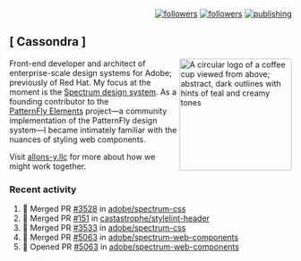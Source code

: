 <p align="right"><a rel="me" href="https://front-end.social/@castastrophe">
    <img alt="followers" title="Follow me on Mastodon" src="https://img.shields.io/mastodon/follow/109297102751309835?domain=https%3A%2F%2Ffront-end.social&label=Follow&logo=mastodon&logoColor=white&style=for-the-badge&labelColor=008080&color=006969"/></a>
  <a href="https://codepen.io/castastrophe/">
    <img alt="followers" title="Follow me on CodePen" src="https://img.shields.io/badge/23-1?color=640464&labelColor=7c007c&style=for-the-badge&logo=codepen&label=Follow"/></a>
<a href="https://castastrophe.medium.com/">
    <img alt="publishing" title="View articles on Medium" src="https://img.shields.io/badge/107-1?color=666&labelColor=444&label=subscribe&logo=medium&logoColor=white&style=for-the-badge"/></a>
</p>

## [&nbsp;Cassondra&nbsp;]

<img align="right" src="https://github-production-user-asset-6210df.s3.amazonaws.com/1840295/253016758-ba468774-1cd3-42c2-8f43-947b5eeb5edf.png" height="200" alt="A circular logo of a coffee cup viewed from above; abstract, dark outlines with hints of teal and creamy tones">

Front-end developer and architect of enterprise-scale design systems for Adobe; previously of Red Hat. My focus at the moment is the [Spectrum design system](https://github.com/adobe/spectrum-css). As a founding contributor to the [PatternFly&nbsp;Elements](https://github.com/patternfly/patternfly-elements) project&mdash;a community implementation of the PatternFly design system&mdash;I became intimately familiar with the nuances of styling web components.

Visit [allons-y.llc](http://allons-y.llc/) for more about how we might work together.

### Recent activity

<!--START_SECTION:activity-->
1. 🎉 Merged PR [#3528](https://github.com/adobe/spectrum-css/pull/3528) in [adobe/spectrum-css](https://github.com/adobe/spectrum-css)
2. 🎉 Merged PR [#151](https://github.com/castastrophe/stylelint-header/pull/151) in [castastrophe/stylelint-header](https://github.com/castastrophe/stylelint-header)
3. 🎉 Merged PR [#3533](https://github.com/adobe/spectrum-css/pull/3533) in [adobe/spectrum-css](https://github.com/adobe/spectrum-css)
4. 🎉 Merged PR [#5063](https://github.com/adobe/spectrum-web-components/pull/5063) in [adobe/spectrum-web-components](https://github.com/adobe/spectrum-web-components)
5. 💪 Opened PR [#5063](https://github.com/adobe/spectrum-web-components/pull/5063) in [adobe/spectrum-web-components](https://github.com/adobe/spectrum-web-components)
<!--END_SECTION:activity-->
